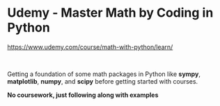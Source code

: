 # Udemy - Master Math by Coding in Python

https://www.udemy.com/course/math-with-python/learn/

<br>

Getting a foundation of some math packages in Python like **sympy**, **matplotlib**, **numpy**, and **scipy**
before getting started with courses.

**No coursework, just following along with examples**